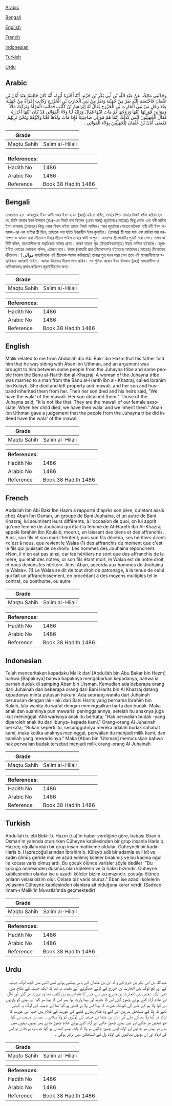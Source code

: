[Arabic](#arabic)

[Bengali](#bengali)

[English](#english)

[French](#french)

[Indonesian](#indonesian)

[Turkish](#turkish)

[Urdu](#urdu)

## Arabic


<div dir="rtl" lang="ar" style={{fontSize:'larger',backgroundColor:'#f8f9fa',padding:20}}>
وَحَدَّثَنِي مَالِكٌ، عَنْ عَبْدِ اللَّهِ بْنِ أَبِي بَكْرِ بْنِ حَزْمٍ، أَنَّهُ أَخْبَرَهُ أَبُوهُ، أَنَّهُ كَانَ جَالِسًا عِنْدَ أَبَانَ بْنِ عُثْمَانَ فَاخْتَصَمَ إِلَيْهِ نَفَرٌ مِنْ جُهَيْنَةَ وَنَفَرٌ مِنْ بَنِي الْحَارِثِ بْنِ الْخَزْرَجِ وَكَانَتِ امْرَأَةٌ مِنْ جُهَيْنَةَ عِنْدَ رَجُلٍ مِنْ بَنِي الْحَارِثِ بْنِ الْخَزْرَجِ يُقَالُ لَهُ إِبْرَاهِيمُ بْنُ كُلَيْبٍ فَمَاتَتِ الْمَرْأَةُ وَتَرَكَتْ مَالاً وَمَوَالِيَ فَوَرِثَهَا ابْنُهَا وَزَوْجُهَا ثُمَّ مَاتَ ابْنُهَا فَقَالَ وَرَثَتُهُ لَنَا وَلاَءُ الْمَوَالِي قَدْ كَانَ ابْنُهَا أَحْرَزَهُ فَقَالَ الْجُهَنِيُّونَ لَيْسَ كَذَلِكَ إِنَّمَا هُمْ مَوَالِي صَاحِبَتِنَا فَإِذَا مَاتَ وَلَدُهَا فَلَنَا وَلاَؤُهُمْ وَنَحْنُ نَرِثُهُمْ فَقَضَى أَبَانُ بْنُ عُثْمَانَ لِلْجُهَنِيِّينَ بِوَلاَءِ الْمَوَالِي ‏.‏
</div>
<div style={{backgroundColor:'#f8f9fa',padding:20, marginBottom: 10}}><table> <thead> <tr> <th>Grade</th> <th></th> </tr> </thead> <tbody> <tr><td>Maqtu Sahih</td><td>Salim al-Hilali</td></tr></tbody></table><table> <thead> <tr> <th>References:</th> <th></th> </tr> </thead> <tbody><tr><td>Hadith No</td><td>1486</td></tr><tr><td>Arabic No</td><td>1486</td></tr><tr><td>Reference</td><td>Book 38 Hadith 1486</td></tr></tbody></table></div>

## Bengali


<div dir="ltr" lang="bn" style={{fontSize:'larger',backgroundColor:'#f8f9fa',padding:20}}>
রেওয়ায়ত ২৩. আবদুল্লাহ ইবন আবী বকর ইবন হাযম (রহঃ) হইতে বর্ণিত, তাহার পিতা তাহার নিকট বর্ণনা করিয়াছেন যে, তিনি আবান ইবন উসমান (রাঃ)-এর নিকট বসা ছিলেন (এমন সময়) জুহাইনা (গোত্রের) কিছু লোক এবং বনী হারিস ইবন খাযরাজ (গোত্রের) কিছু লোক বিবাদ লইয়া তাহার নিকট আসিল। আর জুহাইনা গোত্রের জনৈকা নারী বনী ইবন খাযরাজ-এর এক ব্যক্তির স্ত্রী ছিল, তাহাকে বলা হইত ইবরাহীম ইবন কুলাইব। (তাহার) স্ত্রী মারা যায় এবং রাখিয়া যায় ধন-সম্পদ ও আযাদ করা ক্রীতদাস উহার মীরাস পাইল তাহার স্বামী ও পুত্র। অতঃপর স্ত্রীলোকটির পুত্রটি মারা গেল। তখন স্বামীটি বলিল, মাওয়ালীগণের স্বত্বাধিকার আমার প্রাপ্য। কারণ তাহার পুত্র (উত্তরাধিকারসূত্রে) উহার মালিক হইয়াছে। জুহাইনীয়া গোত্রের লোকেরা বলিল, এইরূপ নহে। উহার (আযাদী প্রাপ্ত ক্রীতদাসগণ) হইতেছে আমাদের (গোত্রের) স্ত্রীলোকের ক্রীতদাস। [موالى যাহাদিগকে এই স্ত্রীলোক আযাদ করিয়াছে] তাহার পুত্র যখন মারা গেল তবে এই মাওয়ালীগণের স্বত্বাধিকার আমরাই পাইব। আমরা উহাদের মীরাস লাভ করিব। সব শুনিয়া আবান ইবন উসমান (রহঃ) মাওয়ালীগণের অভিভাবকত্ব প্রদান করিলেন জুহাইনীয়দের জন্য।
</div>
<div style={{backgroundColor:'#f8f9fa',padding:20, marginBottom: 10}}><table> <thead> <tr> <th>Grade</th> <th></th> </tr> </thead> <tbody> <tr><td>Maqtu Sahih</td><td>Salim al-Hilali</td></tr></tbody></table><table> <thead> <tr> <th>References:</th> <th></th> </tr> </thead> <tbody><tr><td>Hadith No</td><td>1486</td></tr><tr><td>Arabic No</td><td>1486</td></tr><tr><td>Reference</td><td>Book 38 Hadith 1486</td></tr></tbody></table></div>

## English


<div dir="ltr" lang="en" style={{fontSize:'larger',backgroundColor:'#f8f9fa',padding:20}}>
Malik related to me from Abdullah ibn Abi Bakr ibn Hazm that his father told him that he was sitting with Aban ibn Uthman, and an argument was brought to him between some people from the Juhayna tribe and some people from the Banu al-Harith ibn al-Khazraj. A woman of the Juhayna tribe was married to a man from the Banu al-Harith ibn al- Khazraj, called Ibrahim ibn Kulayb. She died and left property and mawali, and her son and husband inherited them from her. Then her son died and his heirs said, "We have the wala' of the mawali. Her son obtained them." Those of the Juhayna said, "It is not like that. They are the mawali of our female associate. When her child died, we have their wala' and we inherit them." Aban ibn Uthman gave a judgement that the people from the Juhayna tribe did indeed have the wala' of the mawali
</div>
<div style={{backgroundColor:'#f8f9fa',padding:20, marginBottom: 10}}><table> <thead> <tr> <th>Grade</th> <th></th> </tr> </thead> <tbody> <tr><td>Maqtu Sahih</td><td>Salim al-Hilali</td></tr></tbody></table><table> <thead> <tr> <th>References:</th> <th></th> </tr> </thead> <tbody><tr><td>Hadith No</td><td>1486</td></tr><tr><td>Arabic No</td><td>1486</td></tr><tr><td>Reference</td><td>Book 38 Hadith 1486</td></tr></tbody></table></div>

## French


<div dir="ltr" lang="fr" style={{fontSize:'larger',backgroundColor:'#f8f9fa',padding:20}}>
Abdallah Ibn Abi Bakr Ibn Hazm a rapporté d'après son père, qu'étant assis chez Aban Ibn Osman, un groupe de Bani Jouhaina, et un autre de Bani Khazraj, lui soumirent leurs différents, à l'occasion de quoi, on lui apprit qu'une femme de Jouhaina qui était la femme de Al-Hareth Ibn Al-Khazraj appelé Ibrahim Ibn Koulaib, mourut, en laissant des biens et des affranchis. Ainsi, son fils et son mari l'héritent; puis son fils décéda, ses héritiers dirent: «c'est à nous, que revient le Walaa (1) des affranchis du moment que c'est le fils qui jouissait de ce droit». Les hommes des Jouhaina répondirent: «Non, il n'en est pas ainsi, car les héritiers ne sont que des affranchis de la mère, qui était des nôtres; or son fils étant mort, le Walaa est de notre droit, et nous devons les hériter». Ainsi Aban, accorda aux hommes de Jouhaina le Walaa». (1) Le Walaa se dit de tout droit de patronage, à la tenue de celui qui fait un affranchissement, en procédant à des moyens multiples tel le contrat, ou posthume, ou autre
</div>
<div style={{backgroundColor:'#f8f9fa',padding:20, marginBottom: 10}}><table> <thead> <tr> <th>Grade</th> <th></th> </tr> </thead> <tbody> <tr><td>Maqtu Sahih</td><td>Salim al-Hilali</td></tr></tbody></table><table> <thead> <tr> <th>References:</th> <th></th> </tr> </thead> <tbody><tr><td>Hadith No</td><td>1486</td></tr><tr><td>Arabic No</td><td>1486</td></tr><tr><td>Reference</td><td>Book 38 Hadith 1486</td></tr></tbody></table></div>

## Indonesian


<div dir="ltr" lang="id" style={{fontSize:'larger',backgroundColor:'#f8f9fa',padding:20}}>
Telah menceritakan kepadaku Malik dari [Abdullah bin Abu Bakar bin Hazm] bahwa [Bapaknya] bahwa bapaknya mengabarkan kepadanya, bahwa ia pernah duduk di samping Aban bin Utsman. Kemudian ada beberapa orang dari Juhainah dan beberapa orang dari Bani Harits bin Al Khazraj datang kepadanya minta putusan hukum. Ada seorang wanita dari Juhainah berurusan dengan laki-laki dari Bani Harits yang bernama Ibrahim bin Kulaib, lalu wanita itu wafat dengan meninggalkan harta dan budak. Maka anak dan suaminya pun mewarisi peninggalannya, setelah itu anaknya juga ikut meninggal. Ahli warisnya anak itu berkata; "Hak perwalian budak -yang diperoleh anak itu dari ibunya- kepada kami." Orang-orang Al Juhainah berkata; "Bukan seperti itu, sesungguhnya mereka adalah budak sahabat kami, maka ketika anaknya meninggal, perwalian itu menjadi milik kami, dan kamilah yang mewarisinya." Maka [Aban bin 'Utsman] memutuskan bahwa hak perwalian budak tersebut menjadi milik orang-orang Al Juhainah
</div>
<div style={{backgroundColor:'#f8f9fa',padding:20, marginBottom: 10}}><table> <thead> <tr> <th>Grade</th> <th></th> </tr> </thead> <tbody> <tr><td>Maqtu Sahih</td><td>Salim al-Hilali</td></tr></tbody></table><table> <thead> <tr> <th>References:</th> <th></th> </tr> </thead> <tbody><tr><td>Hadith No</td><td>1486</td></tr><tr><td>Arabic No</td><td>1486</td></tr><tr><td>Reference</td><td>Book 38 Hadith 1486</td></tr></tbody></table></div>

## Turkish


<div dir="ltr" lang="tr" style={{fontSize:'larger',backgroundColor:'#f8f9fa',padding:20}}>
Abdullah b. ebi Bekir b. Hazm (r.a)'ın haber verdiğine göre, babası Eban b. Osman'ın yanında otururken Cüheyne kabilesinden bir grup insanla Haris b. Hazreç oğullarından bir grup insan mahkeme oldular. Cüheyneli bir kadın Haris b. Hazreçoğullarından İbrahim b. Küleyb adlı bir adamla evli idi ve kadın ölmüş geride mal ve azad edilmiş köleler bırakmış ve bu kadına oğul ile kocası varis olmuşlardı. Bu çocuk ölünce varisler şöyle dediler: "Bu çocuğa annesinden düşmüş olan kölelerin ve la hakkı bizimdir. Cüheyne kabilesinden olanlar ise o azadlı köleler bizim kızımızındır. çocuğu ölünce onların velası bizim olur. Onlara biz varis oluruz." Eban ise azadlı kölelerin velasımn Cüheyne kabilesinden olanlara ait olduğuna karar verdi. (Sadece İmam-ı Malik'in Muvatla'ında geçmektedir)
</div>
<div style={{backgroundColor:'#f8f9fa',padding:20, marginBottom: 10}}><table> <thead> <tr> <th>Grade</th> <th></th> </tr> </thead> <tbody> <tr><td>Maqtu Sahih</td><td>Salim al-Hilali</td></tr></tbody></table><table> <thead> <tr> <th>References:</th> <th></th> </tr> </thead> <tbody><tr><td>Hadith No</td><td>1486</td></tr><tr><td>Arabic No</td><td>1486</td></tr><tr><td>Reference</td><td>Book 38 Hadith 1486</td></tr></tbody></table></div>

## Urdu


<div dir="rtl" lang="ur" style={{fontSize:'larger',backgroundColor:'#f8f9fa',padding:20}}>
عبداللہ بن ابی بکر بن حزم کے والد ابن بن عثمان کے پاس بیٹھے ہوئے تھے اتنے میں کچھ لوگ جہنیہ کے اور کچ لوگ بنی الحارث بن خزرج کے لڑتے جھگڑتے آئے مقدمہ یہ تھا کہ ایک جہنیہ کے نکاح میں تھی ایک شخص بنی الحارث بن خزرج میں سے جس کا نام ابرہیم بن کلیب تھا وہ عورت مر گئی اور مال اور غلام آزاد کئے ہوئے چھوڑ گئی اس کا خاوند اور بیٹا وارث ہوا پھر اس کا بیٹا مر گیا اب بیٹے کو وارثوں نے کہا ولا ہم کے ملے گی کیونکہ عورت کا بیٹا اس ولا پر قابض ہو گیا تھا اور جہنیہ کے لوگ یہ کہتے تھے کہ ولا کے مستحق ہم ہیں اس لئے وہ غلام ہمارے کنبے کی عورت کے غلام ہیں جب اس عورت کا لڑکا مر گیا ولا ہم کے ملے گی ابان بن عثما نے جہنیہ کے لوگوں کو ولا دیلائی ۔ عید بن مسیب نے کہا جو شخص مر جائے اور تین بیٹے چھوڑ جائے اور آزاد کئے ہوئے غلام چھوڑ جائے پھر تینوں بیٹوں میں سے دو بیٹے مر جائیں اور اولاد اپنی چھوڑ جائیں تو ولا کا واث تیسر ابھائی ہو گیا جب وہ مرجائے تو اس کی اولاد اور ان دونوں بھائیوں کی اولاد ول کے استحقاق میں برابر ہوگی ۔
</div>
<div style={{backgroundColor:'#f8f9fa',padding:20, marginBottom: 10}}><table> <thead> <tr> <th>Grade</th> <th></th> </tr> </thead> <tbody> <tr><td>Maqtu Sahih</td><td>Salim al-Hilali</td></tr></tbody></table><table> <thead> <tr> <th>References:</th> <th></th> </tr> </thead> <tbody><tr><td>Hadith No</td><td>1486</td></tr><tr><td>Arabic No</td><td>1486</td></tr><tr><td>Reference</td><td>Book 38 Hadith 1486</td></tr></tbody></table></div>